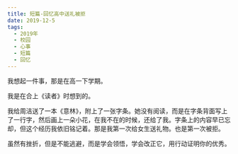 ```yaml
---
title: 短篇-回忆高中送礼被拒
date: 2019-12-5
tags:
  - 2019年
  - 校园
  - 心事
  - 短篇
  - 回忆
---
```


我想起一件事，那是在高一下学期。

我是在合上《读者》时想到的。

我给周洁送了一本《意林》，附上了一张字条。她没有阅读，而是在字条背面写上了一行字，然后画上一朵小花，在我不在的时候，还给了我。字条上的内容早已忘却，但这个经历我依旧铭记着。那是我第一次给女生送礼物。也是第一次被拒。

虽然有挫折，但是不能逃避，而是学会领悟，学会改正它，用行动证明你的优秀。
